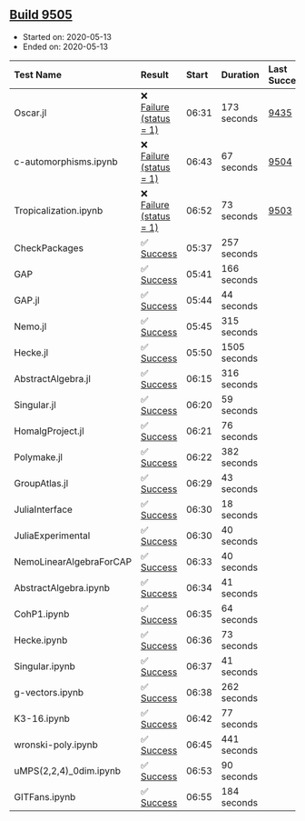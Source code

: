 ## [Build 9505](https://oscarci.mathematik.uni-kl.de/job/oscar/9505/)

* Started on: 2020-05-13
* Ended on: 2020-05-13

| Test Name    | Result | Start | Duration | Last Success | First Failure |
|:-------------|:-------|:------|:---------|:-------------|:--------------|
| Oscar.jl | ❌ [Failure (status = 1)](https://oscarci.mathematik.uni-kl.de/job/oscar/9505/artifact/logs/build-9505/Oscar.jl.log) | 06:31 | 173 seconds | [9435](https://oscarci.mathematik.uni-kl.de/job/oscar/9435/) | [9436](https://oscarci.mathematik.uni-kl.de/job/oscar/9436/) |
| c-automorphisms.ipynb | ❌ [Failure (status = 1)](https://oscarci.mathematik.uni-kl.de/job/oscar/9505/artifact/logs/build-9505/c-automorphisms.ipynb.log) | 06:43 | 67 seconds | [9504](https://oscarci.mathematik.uni-kl.de/job/oscar/9504/) | [9505](https://oscarci.mathematik.uni-kl.de/job/oscar/9505/) |
| Tropicalization.ipynb | ❌ [Failure (status = 1)](https://oscarci.mathematik.uni-kl.de/job/oscar/9505/artifact/logs/build-9505/Tropicalization.ipynb.log) | 06:52 | 73 seconds | [9503](https://oscarci.mathematik.uni-kl.de/job/oscar/9503/) | [9504](https://oscarci.mathematik.uni-kl.de/job/oscar/9504/) |
| CheckPackages | ✅ [Success](https://oscarci.mathematik.uni-kl.de/job/oscar/9505/artifact/logs/build-9505/CheckPackages.log) | 05:37 | 257 seconds |  |  |
| GAP | ✅ [Success](https://oscarci.mathematik.uni-kl.de/job/oscar/9505/artifact/logs/build-9505/GAP.log) | 05:41 | 166 seconds |  |  |
| GAP.jl | ✅ [Success](https://oscarci.mathematik.uni-kl.de/job/oscar/9505/artifact/logs/build-9505/GAP.jl.log) | 05:44 | 44 seconds |  |  |
| Nemo.jl | ✅ [Success](https://oscarci.mathematik.uni-kl.de/job/oscar/9505/artifact/logs/build-9505/Nemo.jl.log) | 05:45 | 315 seconds |  |  |
| Hecke.jl | ✅ [Success](https://oscarci.mathematik.uni-kl.de/job/oscar/9505/artifact/logs/build-9505/Hecke.jl.log) | 05:50 | 1505 seconds |  |  |
| AbstractAlgebra.jl | ✅ [Success](https://oscarci.mathematik.uni-kl.de/job/oscar/9505/artifact/logs/build-9505/AbstractAlgebra.jl.log) | 06:15 | 316 seconds |  |  |
| Singular.jl | ✅ [Success](https://oscarci.mathematik.uni-kl.de/job/oscar/9505/artifact/logs/build-9505/Singular.jl.log) | 06:20 | 59 seconds |  |  |
| HomalgProject.jl | ✅ [Success](https://oscarci.mathematik.uni-kl.de/job/oscar/9505/artifact/logs/build-9505/HomalgProject.jl.log) | 06:21 | 76 seconds |  |  |
| Polymake.jl | ✅ [Success](https://oscarci.mathematik.uni-kl.de/job/oscar/9505/artifact/logs/build-9505/Polymake.jl.log) | 06:22 | 382 seconds |  |  |
| GroupAtlas.jl | ✅ [Success](https://oscarci.mathematik.uni-kl.de/job/oscar/9505/artifact/logs/build-9505/GroupAtlas.jl.log) | 06:29 | 43 seconds |  |  |
| JuliaInterface | ✅ [Success](https://oscarci.mathematik.uni-kl.de/job/oscar/9505/artifact/logs/build-9505/JuliaInterface.log) | 06:30 | 18 seconds |  |  |
| JuliaExperimental | ✅ [Success](https://oscarci.mathematik.uni-kl.de/job/oscar/9505/artifact/logs/build-9505/JuliaExperimental.log) | 06:30 | 40 seconds |  |  |
| NemoLinearAlgebraForCAP | ✅ [Success](https://oscarci.mathematik.uni-kl.de/job/oscar/9505/artifact/logs/build-9505/NemoLinearAlgebraForCAP.log) | 06:33 | 40 seconds |  |  |
| AbstractAlgebra.ipynb | ✅ [Success](https://oscarci.mathematik.uni-kl.de/job/oscar/9505/artifact/logs/build-9505/AbstractAlgebra.ipynb.log) | 06:34 | 41 seconds |  |  |
| CohP1.ipynb | ✅ [Success](https://oscarci.mathematik.uni-kl.de/job/oscar/9505/artifact/logs/build-9505/CohP1.ipynb.log) | 06:35 | 64 seconds |  |  |
| Hecke.ipynb | ✅ [Success](https://oscarci.mathematik.uni-kl.de/job/oscar/9505/artifact/logs/build-9505/Hecke.ipynb.log) | 06:36 | 73 seconds |  |  |
| Singular.ipynb | ✅ [Success](https://oscarci.mathematik.uni-kl.de/job/oscar/9505/artifact/logs/build-9505/Singular.ipynb.log) | 06:37 | 41 seconds |  |  |
| g-vectors.ipynb | ✅ [Success](https://oscarci.mathematik.uni-kl.de/job/oscar/9505/artifact/logs/build-9505/g-vectors.ipynb.log) | 06:38 | 262 seconds |  |  |
| K3-16.ipynb | ✅ [Success](https://oscarci.mathematik.uni-kl.de/job/oscar/9505/artifact/logs/build-9505/K3-16.ipynb.log) | 06:42 | 77 seconds |  |  |
| wronski-poly.ipynb | ✅ [Success](https://oscarci.mathematik.uni-kl.de/job/oscar/9505/artifact/logs/build-9505/wronski-poly.ipynb.log) | 06:45 | 441 seconds |  |  |
| uMPS(2,2,4)_0dim.ipynb | ✅ [Success](https://oscarci.mathematik.uni-kl.de/job/oscar/9505/artifact/logs/build-9505/uMPS-2-2-4-_0dim.ipynb.log) | 06:53 | 90 seconds |  |  |
| GITFans.ipynb | ✅ [Success](https://oscarci.mathematik.uni-kl.de/job/oscar/9505/artifact/logs/build-9505/GITFans.ipynb.log) | 06:55 | 184 seconds |  |  |
